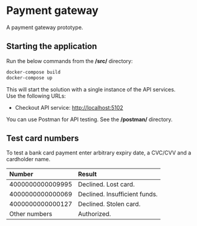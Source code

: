 # Payment gateway

A payment gateway prototype.

## Starting the application

Run the below commands from the **/src/** directory:  

```powershell
docker-compose build
docker-compose up
```
This will start the solution with a single instance of the API services.  
Use the following URLs:
- Checkout API service: [http://localhost:5102](http://localhost:5102)  

You can use Postman for API testing. See the **/postman/** directory.
## Test card numbers
To test a bank card payment enter arbitrary expiry date, a CVC/CVV and a cardholder name.

|Number|Result
|:---|:---|
| 4000000000009995 | Declined. Lost card. |
| 4000000000000069 | Declined. Insufficient funds. |
| 4000000000000127 | Declined. Stolen card. |
| Other numbers | Authorized.                                                                                                       |

